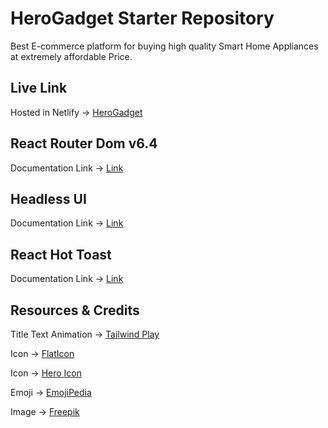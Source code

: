 # HeroGadget Starter Repository

Best E-commerce platform for buying high quality Smart Home Appliances at extremely affordable Price.

## Live Link

Hosted in Netlify -> [HeroGadget](https://heroogadget.netlify.app/)

## React Router Dom v6.4

Documentation Link -> [Link](https://reactrouter.com/en/main/start/overview)

## Headless UI

Documentation Link -> [Link](https://headlessui.com/)

## React Hot Toast

Documentation Link -> [Link](https://react-hot-toast.com/docs)

## Resources & Credits

Title Text Animation -> [Tailwind Play](https://play.tailwindcss.com/VCZwwz1e3R)

Icon -> [FlatIcon](https://www.flaticon.com/)

Icon -> [Hero Icon](https://heroicons.com/)

Emoji -> [EmojiPedia](https://emojipedia.org/)

Image -> [Freepik](https://www.freepik.com/)
